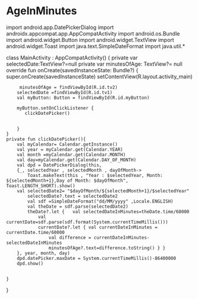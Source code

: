 # AgeInMinutes
import android.app.DatePickerDialog
import androidx.appcompat.app.AppCompatActivity
import android.os.Bundle
import android.widget.Button
import android.widget.TextView
import android.widget.Toast
import java.text.SimpleDateFormat
import java.util.*

class MainActivity : AppCompatActivity() {
   private var selectedDate:TextView?=null
   private var minutesOfAge: TextView?= null
    override fun onCreate(savedInstanceState: Bundle?) {
        super.onCreate(savedInstanceState)
        setContentView(R.layout.activity_main)


         minutesOfAge = findViewById(R.id.tv2)
        selectedDate =findViewById(R.id.tv1)
        val myButton: Button = findViewById(R.id.myButton)

        myButton.setOnClickListener {
           clickDatePicker()


        }
    }
    private fun clickDatePicker(){
        val myCalendar= Calendar.getInstance()
        val year = myCalendar.get(Calendar.YEAR)
        val month =myCalendar.get(Calendar.MONTH)
        val day=myCalendar.get(Calendar.DAY_OF_MONTH)
        val dpd = DatePickerDialog(this,
        {_, selectedYear , selectedMonth , dayOfMonth->
            Toast.makeText(this , "Year : $selectedYear, Month: ${selectedMonth+1},Day of Month: $dayOfMonth", Toast.LENGTH_SHORT).show()
        val selectedDate2= "$dayOfMonth/${selectedMonth+1}/$selectedYear"
            selectedDate?.text = selectedDate2
            val sdf =SimpleDateFormat("dd/MM/yyyy" ,Locale.ENGLISH)
            val theDate = sdf.parse(selectedDate2)
            theDate?.let {   val selectedDateInMinutes=theDate.time/60000
                val currentDate=sdf.parse(sdf.format(System.currentTimeMillis()))
                currentDate?.let { val currentDateInMinutes = currentDate.time/60000
                    val difference = currentDateInMinutes-selectedDateInMinutes
                    minutesOfAge?.text=difference.toString() } }
        }, year, month, day)
        dpd.datePicker.maxDate = System.currentTimeMillis()-86400000
        dpd.show()


    }
}
